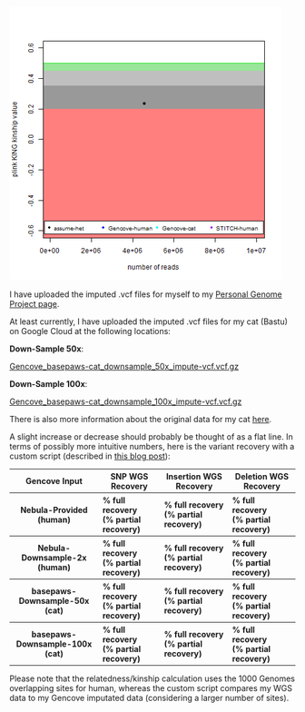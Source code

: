 ![estimated genotype recovery](low_coverage_self_recovery.png "estimated genotype recovery")

I have uploaded the imputed .vcf files for myself to my [Personal Genome Project page](https://my.pgp-hms.org/profile/hu832966).

At least currently, I have uploaded the imputed .vcf files for my cat (Bastu) on Google Cloud at the following locations:

**Down-Sample 50x**:

[Gencove_basepaws-cat_downsample_50x_impute-vcf.vcf.gz](https://storage.googleapis.com/bastu-cat-genome/Gencove_basepaws-cat_downsample_50x_impute-vcf.vcf.gz)

**Down-Sample 100x**:

[Gencove_basepaws-cat_downsample_100x_impute-vcf.vcf.gz](https://storage.googleapis.com/bastu-cat-genome/Gencove_basepaws-cat_downsample_100x_impute-vcf.vcf.gz)

There is also more information about the original data for my cat [here](https://github.com/cwarden45/Bastu_Cat_Genome).

A slight increase or decrease should probably be thought of as a flat line.  In terms of possibly more intuitive numbers, here is the variant recovery with a custom script (described in [this blog post](http://cdwscience.blogspot.com/2019/05/precisionfda-and-custom-scripts-for.html)):

<table>
  <tbody>
    <tr>
	<th align="center">Gencove Input</th>
	<th align="center">SNP WGS Recovery</th>
	<th align="center">Insertion WGS Recovery</th>
	<th align="center">Deletion WGS Recovery</th>
    </tr>
    <tr>
	<th align="center">Nebula-Provided</br>(human)</th>
      	<th align="left">% full recovery</br>(% partial recovery)</th>
	<th align="left">% full recovery</br>(% partial recovery)</th>
	<th align="left">% full recovery</br>(% partial recovery)</th>
    </tr>
    <tr>
	<th align="center">Nebula-Downsample-2x</br>(human)</th>
      	<th align="left">% full recovery</br>(% partial recovery)</th>
	<th align="left">% full recovery</br>(% partial recovery)</th>
	<th align="left">% full recovery</br>(% partial recovery)</th>
    </tr>
      <tr>
	<th align="center">basepaws-Downsample-50x</br>(cat)</th>
      	<th align="left">% full recovery</br>(% partial recovery)</th>
	<th align="left">% full recovery</br>(% partial recovery)</th>
	<th align="left">% full recovery </br>(% partial recovery)</th>
    </tr>
    <tr>
	<th align="center">basepaws-Downsample-100x</br>(cat)</th>
      	<th align="left">% full recovery</br>(% partial recovery)</th>
	<th align="left">% full recovery</br>(% partial recovery)</th>
	<th align="left">% full recovery</br>(% partial recovery)</th>
    </tr>
</tbody>
</table>

Please note that the relatedness/kinship calculation uses the 1000 Genomes overlapping sites for human, whereas the custom script compares my WGS data to my Gencove imputated data (considering a larger number of sites).
